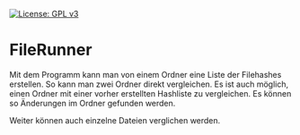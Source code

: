 
[![License: GPL v3](https://img.shields.io/badge/License-GPL%20v3-blue.svg)](http://www.gnu.org/licenses/gpl-3.0)

# FileRunner

Mit dem Programm kann man von einem Ordner eine Liste der Filehashes erstellen. So kann man zwei Ordner direkt vergleichen. Es ist auch möglich, einen Ordner mit einer vorher erstellten Hashliste zu vergleichen. Es können so Änderungen im Ordner gefunden werden.

Weiter können auch einzelne Dateien verglichen werden.
